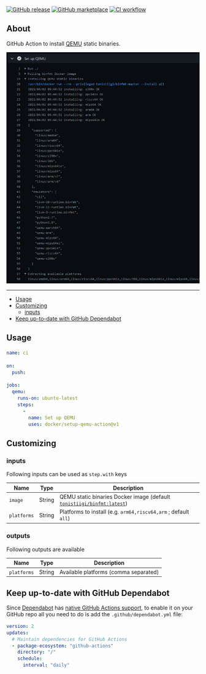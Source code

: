 [![GitHub release](https://img.shields.io/github/release/docker/setup-qemu-action.svg?style=flat-square)](https://github.com/docker/setup-qemu-action/releases/latest)
[![GitHub marketplace](https://img.shields.io/badge/marketplace-docker--setup--qemu-blue?logo=github&style=flat-square)](https://github.com/marketplace/actions/docker-setup-qemu)
[![CI workflow](https://img.shields.io/github/workflow/status/docker/setup-qemu-action/ci?label=ci&logo=github&style=flat-square)](https://github.com/docker/setup-qemu-action/actions?workflow=ci)

## About

GitHub Action to install [QEMU](https://github.com/qemu/qemu) static binaries.

![Screenshot](.github/setup-qemu-action.png)

___

* [Usage](#usage)
* [Customizing](#customizing)
  * [inputs](#inputs)
* [Keep up-to-date with GitHub Dependabot](#keep-up-to-date-with-github-dependabot)

## Usage

```yaml
name: ci

on:
  push:

jobs:
  qemu:
    runs-on: ubuntu-latest
    steps:
      -
        name: Set up QEMU
        uses: docker/setup-qemu-action@v1
```

## Customizing

### inputs

Following inputs can be used as `step.with` keys

| Name             | Type    | Description                        |
|------------------|---------|------------------------------------|
| `image`          | String  | QEMU static binaries Docker image (default [`tonistiigi/binfmt:latest`](https://hub.docker.com/r/tonistiigi/binfmt/tags)) |
| `platforms`      | String  | Platforms to install (e.g. `arm64,riscv64,arm` ; default `all`) |

### outputs

Following outputs are available

| Name          | Type    | Description                           |
|---------------|---------|---------------------------------------|
| `platforms`   | String  | Available platforms (comma separated) |

## Keep up-to-date with GitHub Dependabot

Since [Dependabot](https://docs.github.com/en/github/administering-a-repository/keeping-your-actions-up-to-date-with-github-dependabot)
has [native GitHub Actions support](https://docs.github.com/en/github/administering-a-repository/configuration-options-for-dependency-updates#package-ecosystem),
to enable it on your GitHub repo all you need to do is add the `.github/dependabot.yml` file:

```yaml
version: 2
updates:
  # Maintain dependencies for GitHub Actions
  - package-ecosystem: "github-actions"
    directory: "/"
    schedule:
      interval: "daily"
```
